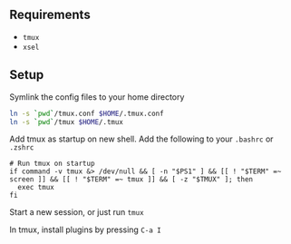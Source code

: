 ## Requirements

- `tmux`
- `xsel`

## Setup

Symlink the config files to your home directory

```bash
ln -s `pwd`/tmux.conf $HOME/.tmux.conf
ln -s `pwd`/tmux $HOME/.tmux
```

Add tmux as startup on new shell. Add the following to your `.bashrc` or `.zshrc`

```
# Run tmux on startup
if command -v tmux &> /dev/null && [ -n "$PS1" ] && [[ ! "$TERM" =~ screen ]] && [[ ! "$TERM" =~ tmux ]] && [ -z "$TMUX" ]; then
  exec tmux
fi
```

Start a new session, or just run `tmux`

In tmux, install plugins by pressing `C-a I`
